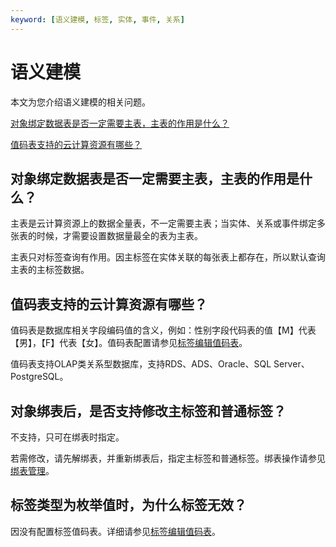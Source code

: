```yaml
---
keyword: [语义建模, 标签, 实体, 事件, 关系]
---
```


# 语义建模

本文为您介绍语义建模的相关问题。

[对象绑定数据表是否一定需要主表，主表的作用是什么？](#section_orz_l0q_vzm)

[值码表支持的云计算资源有哪些？](#section_06y_ajc_bn6)

## 对象绑定数据表是否一定需要主表，主表的作用是什么？

主表是云计算资源上的数据全量表，不一定需要主表；当实体、关系或事件绑定多张表的时候，才需要设置数据量最全的表为主表。

主表只对标签查询有作用。因主标签在实体关联的每张表上都存在，所以默认查询主表的主标签数据。

## 值码表支持的云计算资源有哪些？

值码表是数据库相关字段编码值的含义，例如：性别字段代码表的值【M】代表 【男】，【F】代表【女】。值码表配置请参见[标签编辑值码表](/cn.zh-CN/用户指南/语义建模/标签模型/查看详情/标签编辑值码表.md)。

值码表支持OLAP类关系型数据库，支持RDS、ADS、Oracle、SQL Server、PostgreSQL。

## 对象绑表后，是否支持修改主标签和普通标签？

不支持，只可在绑表时指定。

若需修改，请先解绑表，并重新绑表后，指定主标签和普通标签。绑表操作请参见[绑表管理](/cn.zh-CN/用户指南/语义建模/标签模型/绑表管理.md)。

## 标签类型为枚举值时，为什么标签无效？

因没有配置标签值码表。详细请参见[标签编辑值码表](/cn.zh-CN/用户指南/语义建模/标签模型/查看详情/标签编辑值码表.md)。

